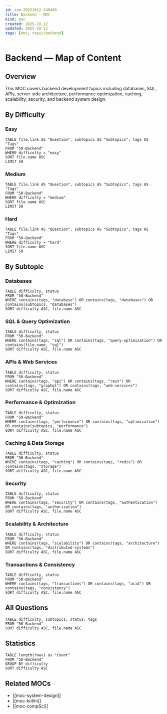 ```yaml
---
id: ivm-20251012-140400
title: Backend — MOC
kind: moc
created: 2025-10-12
updated: 2025-10-12
tags: [moc, topic/backend]
---
```


# Backend — Map of Content

## Overview
This MOC covers backend development topics including databases, SQL, APIs, server-side architecture, performance optimization, caching, scalability, security, and backend system design.

## By Difficulty

### Easy
```dataview
TABLE file.link AS "Question", subtopics AS "Subtopics", tags AS "Tags"
FROM "50-Backend"
WHERE difficulty = "easy"
SORT file.name ASC
LIMIT 50
```

### Medium
```dataview
TABLE file.link AS "Question", subtopics AS "Subtopics", tags AS "Tags"
FROM "50-Backend"
WHERE difficulty = "medium"
SORT file.name ASC
LIMIT 50
```

### Hard
```dataview
TABLE file.link AS "Question", subtopics AS "Subtopics", tags AS "Tags"
FROM "50-Backend"
WHERE difficulty = "hard"
SORT file.name ASC
LIMIT 50
```

## By Subtopic

### Databases
```dataview
TABLE difficulty, status
FROM "50-Backend"
WHERE contains(tags, "database") OR contains(tags, "databases") OR contains(subtopics, "databases")
SORT difficulty ASC, file.name ASC
```

### SQL & Query Optimization
```dataview
TABLE difficulty, status
FROM "50-Backend"
WHERE contains(tags, "sql") OR contains(tags, "query-optimization") OR contains(file.name, "sql")
SORT difficulty ASC, file.name ASC
```

### APIs & Web Services
```dataview
TABLE difficulty, status
FROM "50-Backend"
WHERE contains(tags, "api") OR contains(tags, "rest") OR contains(tags, "graphql") OR contains(tags, "web-services")
SORT difficulty ASC, file.name ASC
```

### Performance & Optimization
```dataview
TABLE difficulty, status
FROM "50-Backend"
WHERE contains(tags, "performance") OR contains(tags, "optimization") OR contains(subtopics, "performance")
SORT difficulty ASC, file.name ASC
```

### Caching & Data Storage
```dataview
TABLE difficulty, status
FROM "50-Backend"
WHERE contains(tags, "caching") OR contains(tags, "redis") OR contains(tags, "storage")
SORT difficulty ASC, file.name ASC
```

### Security
```dataview
TABLE difficulty, status
FROM "50-Backend"
WHERE contains(tags, "security") OR contains(tags, "authentication") OR contains(tags, "authorization")
SORT difficulty ASC, file.name ASC
```

### Scalability & Architecture
```dataview
TABLE difficulty, status
FROM "50-Backend"
WHERE contains(tags, "scalability") OR contains(tags, "architecture") OR contains(tags, "distributed-systems")
SORT difficulty ASC, file.name ASC
```

### Transactions & Consistency
```dataview
TABLE difficulty, status
FROM "50-Backend"
WHERE contains(tags, "transactions") OR contains(tags, "acid") OR contains(tags, "consistency")
SORT difficulty ASC, file.name ASC
```

## All Questions
```dataview
TABLE difficulty, subtopics, status, tags
FROM "50-Backend"
SORT difficulty ASC, file.name ASC
```

## Statistics
```dataview
TABLE length(rows) as "Count"
FROM "50-Backend"
GROUP BY difficulty
SORT difficulty ASC
```

## Related MOCs
- [[moc-system-design]]
- [[moc-kotlin]]
- [[moc-compSci]]
